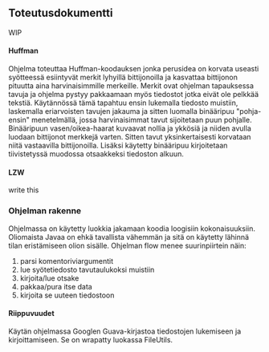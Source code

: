 ## Toteutusdokumentti

WIP
 

#### Huffman
Ohjelma toteuttaa Huffman-koodauksen jonka perusidea on korvata useasti syötteessä esiintyvät merkit lyhyillä bittijonoilla ja kasvattaa bittijonon pituutta aina harvinaisimmille merkeille. 
Merkit ovat ohjelman tapauksessa tavuja ja ohjelma pystyy pakkaamaan myös tiedostot jotka eivät ole pelkkää tekstiä.
Käytännössä tämä tapahtuu ensin lukemalla tiedosto muistiin, laskemalla eriarvoisten tavujen jakauma ja sitten luomalla binääripuu "pohja-ensin" menetelmällä, jossa harvinaisimmat tavut sijoitetaan puun pohjalle.
Binääripuun vasen/oikea-haarat kuvaavat nollia ja ykkösiä ja niiden avulla luodaan bittijonot merkkejä varten. 
Sitten tavut yksinkertaisesti korvataan niitä vastaavilla bittijonoilla. 
Lisäksi käytetty binääripuu kirjoitetaan tiivistetyssä muodossa otsaakkeksi tiedoston alkuun.   

#### LZW
write this

### Ohjelman rakenne
Ohjelmassa on käytetty luokkia jakamaan koodia loogisiin kokonaisuuksiin. 
Oliomaista Javaa on ehkä tavallista vähemmän ja sitä on käytetty lähinnä tilan eristämiseen olion sisälle.
Ohjelman flow menee suurinpiirtein näin:
1. parsi komentoriviargumentit
2. lue syötetiedosto tavutaulukoksi muistiin
3. kirjoita/lue otsake
4. pakkaa/pura itse data
5. kirjoita se uuteen tiedostoon

#### Riippuvuudet
Käytän ohjelmassa Googlen Guava-kirjastoa tiedostojen lukemiseen ja kirjoittamiseen. 
Se on wrapatty luokassa FileUtils.